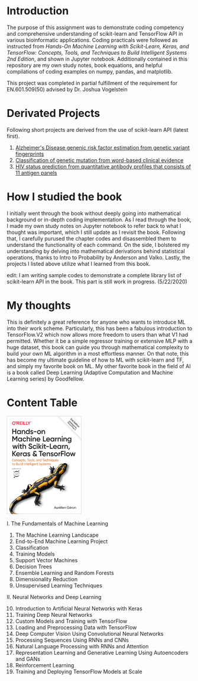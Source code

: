 # Introduction

The purpose of this assignment was to demonstrate coding competency and comprehensive understanding of scikit-learn and TensorFlow API in various bioinformatic applications. Coding practicals were followed as instructed from *Hands-On Machine Learning with Scikit-Learn, Keras, and TensorFlow: Concepts, Tools, and Techniques to Build Intelligent Systems 2nd Edition*, and shown in Jupyter notebook. Additionally contained in this repository are my own study notes, book equations, and helpful compilations of coding examples on numpy, pandas, and matplotlib.

This project was completed in partial fulfillment of the requirement for EN.601.509(50) advised by Dr. Joshua Vogelstein

# Derivated Projects

Following short projects are derived from the use of scikit-learn API (latest first).

1. <a href='https://github.com/jshin13/Alzheimers_Disease_prediction_JHU'>Alzheimer's Disease genenic risk factor estimation from genetic variant fingerprints</a>
2. <a href='https://github.com/jshin13/BIOF509_FINAL_PRJ/blob/master/final-project.ipynb'>Classification of genetic mutation from word-based clinical evidence</a>
3. <a href='https://github.com/jshin13/BIOF399_FINAL_PRJ/blob/master/BIOF399_FINAL_PRJ.ipynb'>HIV status prediction from quantitative antibody profiles that consists of 11 antigen panels</a>

# How I studied the book

I initially went through the book without deeply going into mathematical background or in-depth coding implementation. As I read through the book, I made my own study notes on Jupyter notebook to refer back to what I thought was important, which I still update as I revisit the book. Following that, I carefully purused the chapter codes and disassembled them to understand the functionality of each command. On the side, I bolstered my understanding by delving into mathematical derivations behind statistical operations, thanks to Intro to Probability by Anderson and Valko. Lastly, the projects I listed above utilize what I learned from this book.

edit: I am writing sample codes to demonstrate a complete library list of scikit-learn API in the book. This part is still work in progress. (5/22/2020)
 
# My thoughts

This is definitely a great reference for anyone who wants to introduce ML into their work scheme. Particularly, this has been a fabulous introduction to TensorFlow.V2 which now allows more freedom to users than what V1 had permitted. Whether it be a simple regressor training or extensive MLP with a huge dataset, this book can guide you through mathematical complexity to build your own ML algorithm in a most effortless manner. On that note, this has become my ultimate guideline of how to ML with scikit-learn and TF, and simply my favorite book on ML. My other favorite book in the field of AI is a book called Deep Learning (Adaptive Computation and Machine Learning series) by Goodfellow.

# Content Table

<img src="cover.png" height=40% width=40%>

I. The Fundamentals of Machine Learning

1. The Machine Learning Landscape
2. End-to-End Machine Learning Project
3. Classification
4. Training Models
5. Support Vector Machines
6. Decision Trees
7. Ensemble Learning and Random Forests
8. Dimensionality Reduction
9. Unsupervised Learning Techniques

II. Neural Networks and Deep Learning

10. Introduction to Artificial Neural Networks with Keras
11. Training Deep Neural Networks
12. Custom Models and Training with TensorFlow
13. Loading and Preprocessing Data with TensorFlow
14. Deep Computer Vision Using Convolutional Neural Networks
15. Processing Sequences Using RNNs and CNNs
16. Natural Language Processing with RNNs and Attention
17. Representation Learning and Generative Learning Using Autoencoders and GANs
18. Reinforcement Learning
19. Training and Deploying TensorFlow Models at Scale


